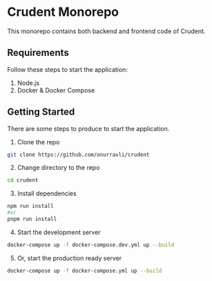 # Crudent Monorepo

This monorepo contains both backend and frontend code of Crudent.

## Requirements

Follow these steps to start the application:

1. Node.js
2. Docker & Docker Compose

## Getting Started

There are some steps to produce to start the application.

1. Clone the repo

```bash
git clone https://github.com/onurravli/crudent
```

2. Change directory to the repo

```bash
cd crudent
```

3. Install dependencies

```bash
npm run install
#or
pnpm run install
```

4. Start the development server

```bash
docker-compose up -f docker-compose.dev.yml up --build
```

5. Or, start the production ready server

```bash
docker-compose up -f docker-compose.yml up --build
```
